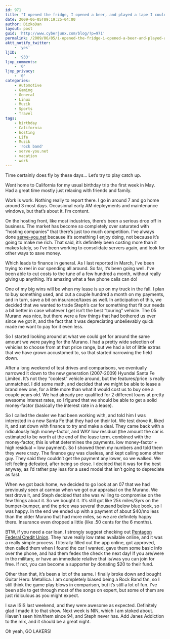```yaml
---
id: 971
title: "I opened the fridge, I opened a beer, and played a tape I couldnt hear'"
date: 2009-06-05T09:19:25-04:00
author: DizkoDan
layout: post
guid: 'http://www.cyberjunx.com/blog/?p=971'
permalink: /2009/06/05/i-opened-the-fridge-i-opened-a-beer-and-played-a-tape-i-couldnt-hear/
aktt_notify_twitter:
    - 'yes'
ljID:
    - '933'
ljxp_comments:
    - '0'
ljxp_privacy:
    - '0'
categories:
    - Automotive
    - Gaming
    - General
    - Linux
    - Muzik
    - Sports
    - Travel
tags:
    - birthday
    - California
    - hosting
    - Life
    - Muzik
    - 'rock band'
    - serve-you.net
    - vacation
    - work
---
```


Time certainly does fly by these days… Let’s try to play catch up.

Went home to California for my usual birthday trip the first week in May. Had a great time mostly just relaxing with friends and family.

Work is work. Nothing really to report there. I go in around 7 and go home around 3 most days. Occasional early AM deployments and maintenance windows, but that’s about it. I’m content.

On the hosting front, like most industries, there’s been a serious drop off in business. The market has become so completely over saturated with “hosting companies” that there’s just too much competition. I’ve always done [serve-you.net](http://www.serve-you.net) because it’s something I enjoy doing, not because it’s going to make me rich. That said, it’s definitely been costing more than it makes lately, so I’ve been working to consolidate servers again, and look for other ways to save money.

Which leads to finance in general. As I last reported in March, I’ve been trying to reel in our spending all around. So far, it’s been going well. I’ve been able to cut costs to the tune of a few hundred a month, without really giving up anything. It’s amazing what a few phone calls can do!

One of my big wins will be when my lease is up on my truck in the fall. I plan to buy something used, and cut a couple hundred a month on my payments, and in turn, save a bit on insurance/taxes as well. In anticipation of this, we decided that we wanted to trade Steph’s car for something that fit our needs a bit better in case whatever I get isn’t the best “touring” vehicle. The 05 Murano was nice, but there were a few things that had bothered us ever since we got it, and the fact that it was depreciating unbelievably quick made me want to pay for it even less.

So I started looking around at what we could get for around the same amount we were paying for the Murano. I had a pretty wide selection of vehicles to choose from at that price range, but we had a lot of little extras that we have grown accustomed to, so that started narrowing the field down.

After a long weekend of test drives and comparisons, we eventually narrowed it down to the new generation (2007-2009) Hyundai Santa Fe Limited. It’s not they “coolest” vehicle around, but the features/price is really unmatched. I did some math, and decided that we might be able to lease a brand new one, for a little more than what it would cost us to buy one a couple years old. We had already pre-qualified for 2 different loans at pretty awesome interest rates, so I figured that we should be able to get a solid money-factor (basically the interest rate in a lease).

So I called the dealer we had been working with, and told him I was interested in a new Santa Fe that they had on their lot. We test drove it, liked it, and sat down with finance to try and make a deal. They came back with a ridiculously high money-factor, and WAY low residual (the amount the car is estimated to be worth at the end of the lease term. combined with the money-factor, this is what determines the payments. low money-factor + high residual = low payment). So I showed them my numbers and told them they were crazy. The finance guy was clueless, and kept calling some other guy. They said they couldn’t get the payment any lower, so we walked. We left feeling defeated, after being so close. I decided that it was for the best anyway, as I’d rather pay less for a used model that isn’t going to depreciate as fast.

When we got back home, we decided to go look at an 07 that we had previously seen at carmax when we got our appraisal on the Murano. We test drove it, and Steph decided that she was willing to compromise on the few things about it. So we bought it. It’s still got like 25k miles/3yrs on the bumper-bumper, and the price was several thousand below blue book, so I was happy. In the end we ended up with a payment of about $40/mo less than the older Murano that had more miles, so we are definitely happy there. Insurance even dropped a little (like .50 cents for the 6 months).

BTW, if you need a car loan, I strongly suggest checking out [Pentagon Federal Credit Union](http://www.penfed.org). They have really low rates available online, and it was a really simple process. I literally filled out the app online, got approved, then called them when I found the car I wanted, gave them some basic info over the phone, and had them fedex the check the next day! If you are/were in the military, or have an immediate relative that is/was you can join for free. If not, you can become a supporter by donating $20 to their fund.

Other than that, it’s been a lot of the same. I finally broke down and bought Guitar Hero: Metallica. I am completely biased being a Rock Band fan, so I still think the game play blows in comparison, but it’s still a lot of fun. I’ve been able to get through most of the songs on expert, but some of them are just ridiculous as you might expect.

I saw ISIS last weekend, and they were awesome as expected. Definitely glad I made it to that show. Next week is NIN, which I am stoked about. Haven’t seen him/them since 94, and Steph never has. Add Janes Addiction to the mix, and it should be a great night.

Oh yeah, GO LAKERS!